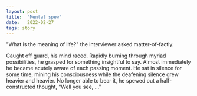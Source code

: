 ```yaml
---
layout: post
title:  "Mental spew"
date:   2022-02-27 
tags: story
---
```


"What is the meaning of life?" the interviewer asked matter-of-factly. 

Caught off guard, his mind raced. Rapidly burning through myriad possibilities, he 
grasped for something insightful to say. Almost immediately he became acutely aware of 
each passing moment. He sat in silence for some time, mining his consciousness while the
deafening silence grew heavier and heavier. No longer able to bear it, he spewed out a 
half-constructed thought, “Well you see, ..."
